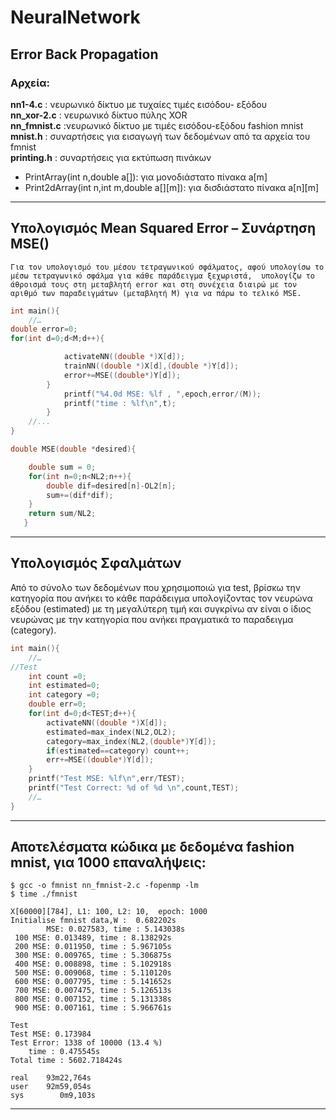 # NeuralNetwork
Error Back Propagation
---

### Αρχεία:
**nn1-4.c** 	: νευρωνικό δίκτυο με τυχαίες τιμές εισόδου- εξόδου  
**nn_xor-2.c** 	: νευρωνικό δίκτυο πύλης XOR  
**nn_fmnist.c**	:νευρωνικό δίκτυο με τιμές εισόδου-εξόδου fashion mnist  
**mnist.h**		: συναρτήσεις για εισαγωγή των δεδομένων από τα αρχεία του fmnist  
**printing.h**	: συναρτήσεις για εκτύπωση πινάκων
* PrintArray(int n,double a[]): για μονοδιάστατο πίνακα a[m]
* Print2dArray(int n,int m,double a[][m]): για δισδιάστατο πίνακα a[n][m]

---

## Υπολογισμός Mean Squared Error – Συνάρτηση MSE()
	Για τον υπολογισμό του μέσου τετραγωνικού σφάλματος, αφού υπολογίσω το μέσω τετραγωνικό σφάλμα για κάθε παράδειγμα ξεχωριστά,  υπολογίζω το άθροισμά τους στη μεταβλητή error και στη συνέχεια διαιρώ με τον αριθμό των παραδειγμάτων (μεταβλητή Μ) για να πάρω το τελικό MSE.


```c
int main(){
	//…
double error=0;
for(int d=0;d<M;d++){

            activateNN((double *)X[d]);
            trainNN((double *)X[d],(double *)Y[d]);
            error+=MSE((double*)Y[d]);
        }
            printf("%4.0d MSE: %lf , ",epoch,error/(M));
            printf("time : %lf\n",t);
        }
	//...
}

```

```c
double MSE(double *desired){

    double sum = 0;
    for(int n=0;n<NL2;n++){
        double dif=desired[n]-OL2[n];
        sum+=(dif*dif);
    }
    return sum/NL2;
   }

```
---

## Υπολογισμός Σφαλμάτων 
Από το σύνολο των δεδομένων που χρησιμοποιώ για test, βρίσκω την κατηγορία που ανήκει το κάθε παράδειγμα υπολογίζοντας τον νευρώνα εξόδου (estimated) με τη μεγαλύτερη τιμή και συγκρίνω αν είναι ο ίδιος νευρώνας με την κατηγορία που ανήκει πραγματικά το παραδειγμα (category). 


```c
int main(){
	//…
//Test
    int count =0;
    int estimated=0;
    int category =0;
    double err=0;
    for(int d=0;d<TEST;d++){
        activateNN((double *)X[d]);
        estimated=max_index(NL2,OL2);
        category=max_index(NL2,(double*)Y[d]);
        if(estimated==category) count++;
        err+=MSE((double*)Y[d]);
    }
    printf("Test MSE: %lf\n",err/TEST);
    printf("Test Correct: %d of %d \n",count,TEST);
	//…
}

```

---

## Αποτελέσματα κώδικα με δεδομένα fashion mnist, για 1000 επαναλήψεις:

```
$ gcc -o fmnist nn_fmnist-2.c -fopenmp -lm
$ time ./fmnist 

X[60000][784], L1: 100, L2: 10,  epoch: 1000
Initialise fmnist data,W :  0.682202s
        MSE: 0.027583, time : 5.143038s
 100 MSE: 0.013489, time : 8.138292s
 200 MSE: 0.011950, time : 5.967105s
 300 MSE: 0.009765, time : 5.306875s
 400 MSE: 0.008898, time : 5.102918s
 500 MSE: 0.009068, time : 5.110120s
 600 MSE: 0.007795, time : 5.141652s
 700 MSE: 0.007475, time : 5.126513s
 800 MSE: 0.007152, time : 5.131338s
 900 MSE: 0.007161, time : 5.966761s

Test
Test MSE: 0.173984
Test Error: 1338 of 10000 (13.4 %)
    time : 0.475545s
Total time : 5602.718424s

real    93m22,764s
user    92m59,054s
sys        0m9,103s

```

---

